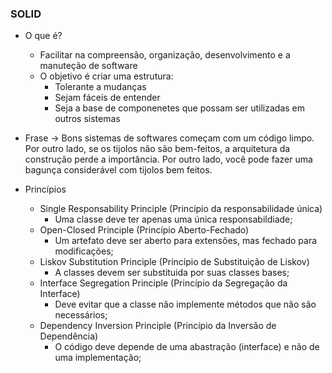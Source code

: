 ### SOLID

- O que é?
    - Facilitar na compreensão, organização, desenvolvimento e a manuteção de software
    - O objetivo é criar uma estrutura:
        - Tolerante a mudanças
        - Sejam fáceis de entender
        - Seja a base de componenetes que possam ser utilizadas em outros sistemas
        
- Frase → Bons sistemas de softwares começam com um código limpo. Por outro lado, se os tijolos não são bem-feitos, a arquitetura da construção perde a importância. Por outro lado, você pode fazer uma bagunça considerável com tijolos bem feitos.

- Princípios
    - Single Responsability Principle (Princípio da responsabilidade única)
        - Uma classe deve ter apenas uma única responsabildiade;
    - Open-Closed Principle (Princípio Aberto-Fechado)
        - Um artefato deve ser aberto para extensões, mas fechado para modificações;
    - Liskov Substitution Principle (Princípio de Substituição de Liskov)
        - A classes devem ser substituida por suas classes bases;
    - Interface Segregation Principle (Princípio da Segregação da Interface)
        - Deve evitar que a classe não implemente métodos que não são necessários;
    - Dependency Inversion Principle (Princípio da Inversão de Dependência)
        - O código deve depende de uma abastração (interface) e não de uma implementação;